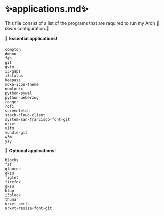 <!Modified by Prutserdt, /home/archie/applications.md>
# :sparkles:applications.md:sparkles:

This file consist of a list of the programs that are required to
run my Arch :penguin: i3wm configuration.:metal:

:large_orange_diamond: **Essential applications**:exclamation:
```
compton
dmenu
feh
git
gvim
i3-gaps
i3status
keepass
moka-icon-theme
numlockx
python-pywal
python-ueberzug
ranger
rofi
screenfetch
stack-cloud-client
system-san-francisco-font-git
urxvt
vifm
vundle-git
w3m
yay
```
:large_orange_diamond: **Optional applications**:grey_exclamation:
```
blocks
fzf
glances
gksu
figlet
firefox
gksu
htop
i3block
thunar
urxvt-perls
urxvt-resize-font-git
```
